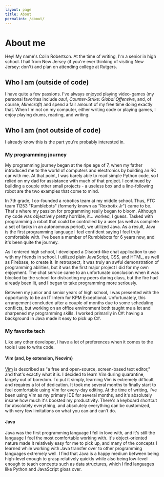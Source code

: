 ```yaml
---
layout: page
title: About
permalink: /about/
---
```

# About me
Hey! My name's Colin Robertson. At the time of writing, I'm a senior in high
school. I hail from New Jersey (if you're ever thinking of visiting New Jersey:
don't) and plan on attending college at Rutgers.

## Who I am (outside of code)
I have quite a few passions. I've always enjoyed playing video-games (my
personal favorites include _osu!_, _Counter-Strike: Global Offensive_, and, of
course, _Minecraft_) and spend a fair amount of my free time doing exactly that.
When I'm not on my computer, either writing code or playing games, I enjoy
playing drums, reading, and writing.

## Who I am (not outside of code)
I already know this is the part you're probably interested in.

### My programming journey
My programming journey began at the ripe age of 7, when my father introduced me
to the world of computers and electronics by building an RC car with me. At that
point, I was barely able to read simple Python code, so I relied on my dad for
assistance with much of that project. I continued by building a couple other
small projects - a useless box and a line-following robot are the two examples
that come to mind.

In 7th grade, I co-founded a robotics team at my middle school. Thus, FTC team
11253 "Rumblebots" (formerly known as "Roxbotix Jr") came to be. That's where
my passion for programming really began to bloom. Although my code was
objectively pretty horrible, it... worked, I guess. Tasked with programming a
robot that could be controlled by a user (as well as complete a set of tasks in
an autonomous period), we utilized Java. As a result, Java is the first
programming language I feel confident saying I feel truly comfortable with.
I've been a member of Rumblebots for 6 years now, and it's been quite the
journey.

As I entered high school, I developed a Discord-like chat application to use
with my friends in school. I utilized plain JavaScript, CSS, and HTML, as well
as Firebase, to create it. In retrospect, it was truly an awful demonstration of
programming abilities, but it was the first major project I did for my own
enjoyment. The chat service came to an unfortunate conclusion when it was
blocked by the school for distracting my peers during class, but the fire had
already been lit, and I began to take programming more seriously.

Between my junior and senior years of high school, I was presented with the
opportunity to be an IT Intern for KPM Exceptional. Unfortunately, this
arrangement concluded after a couple of months due to some scheduling conflicts,
but working on an office environment both taught me a lot and sharpened my
programming skills. I worked primarily in C#: having a background in Java made
it easy to pick up C#.

### My favorite tech
Like any other developer, I have a lot of preferences when it comes to the
tools I use to write code.

#### Vim (and, by extension, Neovim)
[Vim][vim] is described as "a free and open-source, screen-based text editor,"
and that's exactly what it is. I decided to learn Vim during quarantine,
largely out of boredom. To put it simply, learning Vim is extremely difficult
and requires a lot of dedication. It took me several months to finally start to
feel comfortable using Vim for every-day editing. At the time of writing, I've
been using Vim as my primary IDE for several months, and it's absolutely insane
how much it's boosted my productivity. There's a keyboard shortcut for
absolutely everything, and absolutely everything can be customized, with very
few limitations on what you can and can't do.

#### Java
Java was the first programming language I fell in love with, and it's still the
language I feel the most comfortable working with. It's object-oriented nature
made it relatively easy for me to pick up, and many of the concepts I learned
while working with Java transfer over to other programming languages extremely
well. I find that Java is a happy medium between being high-level enough to
grasp relatively quickly while also being low-level enough to teach concepts
such as data structures, which I find languages like Python and JavaScript
gloss over.

[vim]: https://vim.org/
